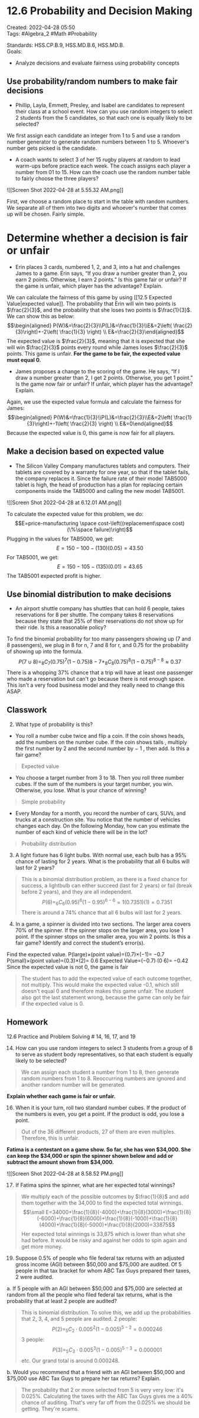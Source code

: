 # 12.6 Probability and Decision Making 
Created: 2022-04-28 05:50  
Tags: #Algebra_2 #Math #Probability 

Standards: HSS.CP.B.9, HSS.MD.B.6, HSS.MD.B.  
Goals: 
- Analyze decisions and evaluate fairness using probability concepts

## Use probability/random numbers to make fair decisions 
- Phillip, Layla, Emmett, Presley, and Isabel are candidates to represent their class at a school event. How can you use random integers to select 2 students from the 5 candidates, so that each one is equally likely to be selected? 

We first assign each candidate an integer from 1 to 5 and use a random number generator to generate random numbers between 1 to 5. Whoever's number gets picked is the candidate. 

- A coach wants to select 3 of her 15 rugby players at random to lead warm-ups before practice each week. The coach assigns each player a number from 01 to 15. How can the coach use the random number table to fairly choose the three players?

![[Screen Shot 2022-04-28 at 5.55.32 AM.png]]

First, we choose a random place to start in the table with random numbers. We separate all of them into two digits and whoever's number that comes up will be chosen. Fairly simple. 

# Determine whether a decision is fair or unfair 
- Erin places 3 cards, numbered 1, 2, and 3, into a hat and challenges James to a game. Erin says, “If you draw a number greater than 2, you earn 2 points. Otherwise, I earn 2 points.” Is this game fair or unfair? If the game is unfair, which player has the advantage? Explain. 

We can calculate the fairness of this game by using [[12.5 Expected Value|expected value]]. The probability that Erin will win two points is $\frac{2}{3}$, and the probability that she loses two points is $\frac{1}{3}$. We can show this as below: $$\begin{aligned} P(W)&=\frac{2}{3}\\P(L)&=\frac{1}{3}\\E&=2\left( \frac{2}{3}\right)+-2\left( \frac{1}{3} \right) \\ E&=\frac{2}{3}\end{aligned}$$
The expected value is $\frac{2}{3}$, meaning that it is expected that she will win $\frac{2}{3}$ points every round while James loses $\frac{2}{3}$ points. This game is unfair. **For the game to be fair, the expected value must equal 0.** 

- James proposes a change to the scoring of the game. He says, “If I draw a number greater than 2, I get 2 points. Otherwise, you get 1 point.” Is the game now fair or unfair? If unfair, which player has the advantage? Explain. 

Again, we use the expected value formula and calculate the fairness for James: $$\begin{aligned} P(W)&=\frac{1}{3}\\P(L)&=\frac{2}{3}\\E&=2\left( \frac{1}{3}\right)+-1\left( \frac{2}{3} \right) \\ E&=0\end{aligned}$$
Because the expected value is 0, this game is now fair for all players. 

## Make a decision based on expected value 
- The Silicon Valley Company manufactures tablets and computers. Their tablets are covered by a warranty for one year, so that if the tablet fails, the company replaces it. Since the failure rate of their model TAB5000 tablet is high, the head of production has a plan for replacing certain components inside the TAB5000 and calling the new model TAB5001.

![[Screen Shot 2022-04-28 at 6.12.01 AM.png]]

To calculate the expected value for this problem, we do: $$E=price-manufacturing \space cost-\left((replacement\space cost)(\%\space failure)\right)$$
Plugging in the values for TAB5000, we get: $$E=150-100-(130)(0.05)=43.50$$
For TAB5001, we get: $$E=150-105-(135)(0.01)=43.65$$
The TAB5001 expected profit is higher. 

## Use binomial distribution to make decisions 
- An airport shuttle company has shuttles that can hold 6 people, takes reservations for 8 per shuttle. The company takes 8 reservations because they state that 25% of their reservations do not show up for their ride. Is this a reasonable policy? 

To find the binomial probability for too many passengers showing up (7 and 8 passengers), we plug in 8 for n, 7 and 8 for r, and 0.75 for the probability of showing up into the formula. $$P(7\cup 8)=_8C_7(0.75)^7(1-0.75)8-7+_8C_8(0.75)^8(1-0.75)^{8-8}≈0.37$$
There is a whopping 37% chance that a trip will have at least one passenger who made a reservation but can't go because there is not enough space. This isn't a very food business model and they really need to change this ASAP. 

## Classwork  
2. What type of probability is this? 
- You roll a number cube twice and flip a coin. If the coin shows heads, add the numbers on the number cube. If the coin shows tails , multiply the first number by 2 and the second number by − 1 , then add. Is this a fair game? 
>Expected value 

- You choose a target number from 3 to 18. Then you roll three number cubes. If the sum of the numbers is your target number, you win. Otherwise, you lose. What is your chance of winning? 
>Simple probability 

- Every Monday for a month, you record the number of cars, SUVs, and trucks at a construction site. You notice that the number of vehicles changes each day. On the following Monday, how can you estimate the number of each kind of vehicle there will be in the lot? 
>Probability distribution 

3. A light fixture has 6 light bulbs. With normal use, each bulb has a 95% chance of lasting for 2 years. What is the probability that all 6 bulbs will last for 2 years? 
>This is a binomial distribution problem, as there is a fixed chance for success, a lightbulb can either succeed (last for 2 years) or fail (break before 2 years), and they are all independent. $$P(6)=_6C_6(0.95)^6(1-0.95)^{6-6}=1(0.7351)(1)=0.7351$$
>There is around a 74% chance that all 6 bulbs will last for 2 years. 

4. In a game, a spinner is divided into two sections. The larger area covers 70% of the spinner. If the spinner stops on the larger area, you lose 1 point. If the spinner stops on the smaller area, you win 2 points. Is this a fair game? Identify and correct the student’s error(s). 

Find the expected value.
P(large)×(point value)=(0.7)×(−1)= −0.7
P(small)×(point value)=(0.3)×(2)= 0.6
Expected Value=(−0.7)∙(0 6)= −0.42
Since the expected value is not 0, the game is fair

>The student has to add the expected value of each outcome together, not multiply. This would make the expected value -0.1, which still doesn't equal 0 and therefore makes this game unfair. The student also got the last statement wrong, because the game can only be fair if the expected value is 0. 

## Homework 
12.6 Practice and Problem Solving # 14, 16, 17, and 19 

14. How can you use random integers to select 3 students from a group of 8 to serve as student body representatives, so that each student is equally likely to be selected? 
>We can assign each student a number from 1 to 8, then generate random numbers from 1 to 8. Reoccurring numbers are ignored and another random number will be generated. 

**Explain whether each game is fair or unfair.** 

16. When it is your turn, roll two standard number cubes. If the product of the numbers is even, you get a point. If the product is odd, you lose a point. 
>Out of the 36 different products, 27 of them are even multiples. Therefore, this is unfair. 

**Fatima is a contestant on a game show. So far, she has won $34,000. She can keep the $34,000 or spin the spinner shown below and add or subtract the amount shown from $34,000.**

![[Screen Shot 2022-04-28 at 8.58.52 PM.png]]

17. If Fatima spins the spinner, what are her expected total winnings? 

>We multiply each of the possible outcomes by $\frac{1}{8}$ and add them together with the 34,000 to find the expected total winnings. $$\small E=34000+\frac{1}{8}(-4000)+\frac{1}{8}(3000)+\frac{1}{8}(-6000)+\frac{1}{8}(6000)+\frac{1}{8}(-1000)+\frac{1}{8}(4000)+\frac{1}{8}(-5000)+\frac{1}{8}(2000)=33875$$
>Her expected total winnings is 33,875 which is lower than what she had before. It would be risky and against her odds to spin again and get more money. 

19. Suppose 0.5% of people who file federal tax returns with an adjusted gross income (AGI) between $50,000 and $75,000 are audited. Of 5 people in that tax bracket for whom ABC Tax Guys prepared their taxes, 2 were audited. 

a. If 5 people with an AGI between $50,000 and $75,000 are selected at random from all the people who filed federal tax returns, what is the probability that at least 2 people are audited? 
>This is binomial distribution. To solve this, we add up the probabilities that 2, 3, 4, and 5 people are audited. 
>2 people:  $$P(2)=_{5}C_{2}\cdot 0.005^2(1-0.005)^{5-2}=0.000246$$
>3 people: $$P(3)=_{5}C_{3}\cdot 0.005^3(1-0.005)^{5-3}=0.000001$$
>etc. Our grand total is around 0.000248. 

b. Would you recommend that a friend with an AGI between $50,000 and $75,000 use ABC Tax Guys to prepare her tax returns? Explain. 
>The probability that 2 or more selected from 5 is very very low: it's 0.025%. Calculating the taxes with the ABC Tax Guys gives me a 40% chance of auditing. That's very far off from the 0.025% we should be getting. They're scams. 